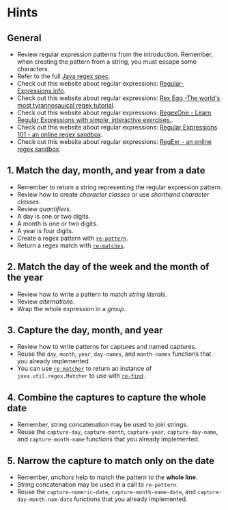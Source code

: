 # Hints

## General

- Review regular expression patterns from the introduction. Remember, when creating the pattern from a string, you must escape some characters.
- Refer to the full [Java regex spec][java-util-regex-pattern].
- Check out this website about regular expressions: [Regular-Expressions.info][website-regex-info].
- Check out this website about regular expressions: [Rex Egg -The world's most tyrannosauical regex tutorial][website-rexegg].
- Check out this website about regular expressions: [RegexOne - Learn Regular Expressions with simple, interactive exercises.][website-regexone].
- Check out this website about regular expressions: [Regular Expressions 101 - an online regex sandbox][website-regex-101].
- Check out this website about regular expressions: [RegExr - an online regex sandbox][website-regexr].

## 1. Match the day, month, and year from a date

- Remember to return a string representing the regular expression pattern.
- Review how to create _character classes_ or use _shorthand character classes_.
- Review _quantifiers_.
- A day is one or two digits.
- A month is one or two digits.
- A year is four digits.
- Create a regex pattern with [`re-pattern`][re-pattern].
- Return a regex match with [`re-matches`][re-matches].

## 2. Match the day of the week and the month of the year

- Review how to write a pattern to match _string literals_.
- Review _alternations_.
- Wrap the whole expression in a _group_.

## 3. Capture the day, month, and year

- Review how to write patterns for captures and named captures.
- Reuse the `day`, `month`, `year`, `day-names`, and `month-names` functions that you already implemented.
- You can use [`re-matcher`][re-matcher] to return an instance of `java.util.regex.Matcher` to use with [`re-find`][re-find].

## 4. Combine the captures to capture the whole date

- Remember, string concatenation may be used to join strings.
- Reuse the `capture-day`, `capture-month`, `capture-year`, `capture-day-name`, and `capture-month-name` functions that you already implemented.

## 5. Narrow the capture to match only on the date

- Remember, _anchors_ help to match the pattern to the **whole line**.
- String concatenation may be used in a call to `re-pattern`.
- Reuse the `capture-numeric-date`, `capture-month-name-date`, and `capture-day-month-nam-date` functions that you already implemented.

[java-util-regex-pattern]: https://docs.oracle.com/en/java/javase/11/docs/api/java.base/java/util/regex/Pattern.html
[re-find]: https://clojuredocs.org/clojure.core/re-find
[re-matcher]: https://clojuredocs.org/clojure.core/re-matcher
[re-matches]: https://clojuredocs.org/clojure.core/re-matches
[re-pattern]: https://clojuredocs.org/clojure.core/re-pattern
[website-regex-info]: https://www.regular-expressions.info
[website-rexegg]: https://www.rexegg.com/
[website-regexone]: https://regexone.com/
[website-regex-101]: https://regex101.com/
[website-regexr]: https://regexr.com/
[website-regex-crossword]: https://regexcrossword.com/
